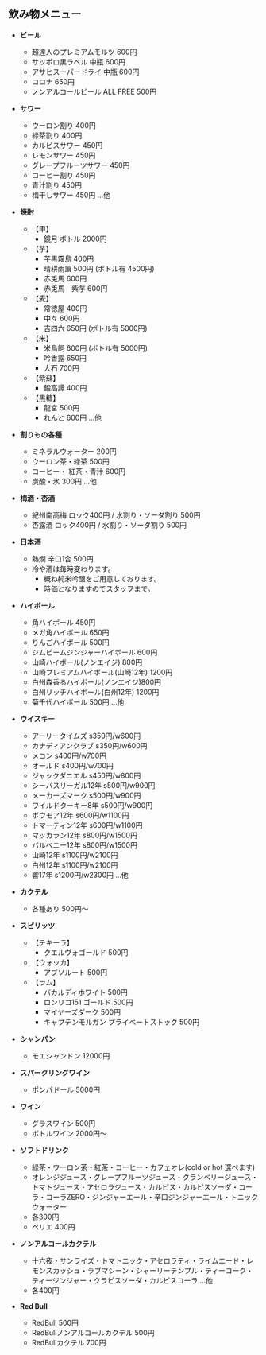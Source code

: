 ## 飲み物メニュー

- **ビール**
    - 超達人のプレミアムモルツ 600円
    - サッポロ黒ラベル 中瓶 600円
    - アサヒスーパードライ 中瓶 600円
    - コロナ 650円
    - ノンアルコールビール ALL FREE 500円

- **サワー**
    - ウーロン割り 400円
    - 緑茶割り 400円
    - カルピスサワー 450円
    - レモンサワー 450円
    - グレープフルーツサワー 450円
    - コーヒー割り 450円
    - 青汁割り 450円
    - 梅干しサワー 450円         …他

- **焼酎**
    - 【甲】
        - 鏡月 ボトル 2000円
    - 【芋】
        - 芋黒霧島 400円
        - 晴耕雨讀 500円 (ボトル有 4500円)
        - 赤兎馬 600円
        - 赤兎馬　紫芋 600円
    - 【麦】
        - 常徳屋 400円
        - 中々 600円
        - 吉四六 650円 (ボトル有 5000円)
    - 【米】
        - 米鳥飼 600円 (ボトル有 5000円)
        - 吟香露 650円
        - 大石 700円
    - 【紫蘇】
        - 鍛高譚 400円
    - 【黒糖】
        - 龍宮 500円
        - れんと 600円          …他

- **割りもの各種**
    - ミネラルウォーター 200円
    - ウーロン茶・緑茶 500円
    - コーヒー・ 紅茶・青汁 600円
    - 炭酸・氷 300円      …他

- **梅酒・杏酒**
    - 紀州南高梅 ロック400円 / 水割り・ソーダ割り 500円
    - 杏露酒  ロック400円 / 水割り・ソーダ割り 500円

- **日本酒**
    - 熱燗 辛口1合 500円
    - 冷や酒は毎時変わります。
        - 概ね純米吟醸をご用意しております。
        - 時価となりますのでスタッフまで。

- **ハイボール**
    - 角ハイボール 450円
    - メガ角ハイボール 650円
    - りんごハイボール 500円
    - ジムビームジンジャーハイボール 600円
    - 山崎ハイボール(ノンエイジ) 800円
    - 山崎プレミアムハイボール(山崎12年) 1200円
    - 白州森香るハイボール(ノンエイジ)800円
    - 白州リッチハイボール(白州12年) 1200円
    - 菊千代ハイボール 500円            …他

- **ウイスキー**
    - アーリータイムズ s350円/w600円
    - カナディアンクラブ s350円/w600円
    - メコン s400円/w700円
    - オールド s400円/w700円
    - ジャックダニエル s450円/w800円
    - シーバスリーガル12年 s500円/w900円
    - メーカーズマーク s500円/w900円
    - ワイルドターキー8年 s500円/w900円
    - ボウモア12年 s600円/w1100円
    - トマーティン12年 s600円/w1100円
    - マッカラン12年 s800円/w1500円
    - バルベニー12年 s800円/w1500円
    - 山崎12年 s1100円/w2100円
    - 白州12年 s1100円/w2100円
    - 響17年 s1200円/w2300円              …他

- **カクテル**
    - 各種あり 500円〜

- **スピリッツ**
    - 【テキーラ】
        - クエルヴォゴールド 500円
    - 【ウォッカ】
        - アブソルート 500円
    - 【ラム】
        - バカルディホワイト 500円
        - ロンリコ151 ゴールド 500円
        - マイヤーズダーク 500円
        - キャプテンモルガン プライベートストック 500円

- **シャンパン**
    - モエシャンドン 12000円

- **スパークリングワイン**
    - ポンパドール 5000円

- **ワイン**
    - グラスワイン 500円
    - ボトルワイン 2000円〜

- **ソフトドリンク**
    - 緑茶・ウーロン茶・紅茶・コーヒー・カフェオレ(cold or hot 選べます)
    - オレンジジュース・グレープフルーツジュース・クランベリージュース・トマトジュース・アセロラジュース・カルピス・カルピスソーダ・コーラ・コーラZERO・ジンジャーエール・辛口ジンジャーエール・トニックウォーター
    - 各300円
    - ペリエ 400円

- **ノンアルコールカクテル**
    - 十六夜・サンライズ・トマトニック・アセロラティ・ライムエード・レモンスカッシュ・ラブマシーン・シャーリーテンプル・ティーコーク・ティージンジャー・クラピスソーダ・カルピスコーラ …他
    - 各400円

- **Red Bull**
    - RedBull 500円
    - RedBullノンアルコールカクテル 500円
    - RedBullカクテル 700円
